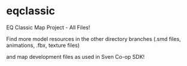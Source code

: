 # eqclassic
EQ Classic Map Project - All Files! 

Find more model resources in the other directory branches
(.smd files, animations, .fbx, texture files) 

and map development files as used in Sven Co-op SDK!

